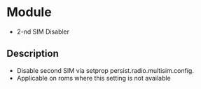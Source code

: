 # Module
- 2-nd SIM Disabler

## Description
- Disable second SIM via setprop persist.radio.multisim.config. 
- Applicable on roms where this setting is not available
